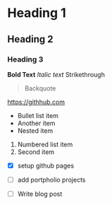 # Heading 1
## Heading 2
### Heading 3

**Bold Text**
*Italic text*
Strikethrough
> Backquote

 https://githhub.com

- Bullet list item
- Another item
- Nested item

1. Numbered list item
2. Second item

- [x] setup github pages
- [ ] add portpholio projects
- [ ] Write blog post


